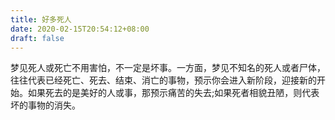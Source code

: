 ```yaml
---
title: 好多死人
date: 2020-02-15T20:54:12+08:00
draft: false
---
```


梦见死人或死亡不用害怕，不一定是坏事。一方面，梦见不知名的死人或者尸体，往往代表已经死亡、死去、结束、消亡的事物，预示你会进入新阶段，迎接新的开始。如果死去的是美好的人或事，那预示痛苦的失去;如果死者相貌丑陋，则代表坏的事物的消失。